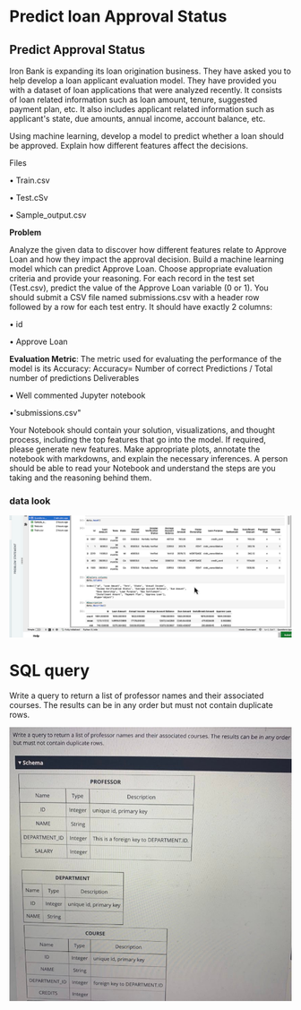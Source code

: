 # Predict loan Approval Status
## Predict Approval Status
Iron Bank is expanding its loan origination business. They have
asked you to help develop a loan applicant evaluation model.
They have provided you with a dataset of loan applications
that were analyzed recently. It consists of loan related
information such as loan amount, tenure, suggested payment
plan, etc. It also includes applicant related information such as
applicant's state, due amounts, annual income, account
balance, etc.

Using machine learning, develop a model to predict whether a
loan should be approved. Explain how different features affect
the decisions.

Files

• Train.csv

• Test.cSv

• Sample_output.csv





**Problem**

Analyze the given data to discover how different features
relate to Approve Loan and how they impact the approval
decision. Build a machine learning model which can predict
Approve Loan. Choose appropriate evaluation criteria and
provide your reasoning.
For each record in the test set (Test.csv), predict the value of
the Approve Loan variable (0 or 1). You should submit a CSV
file named submissions.csv with a header row followed by a
row for each test entry. It should have exactly 2 columns:

• id

• Approve Loan

**Evaluation Metric**:
The metric used for evaluating the performance of the model
is its Accuracy:
Accuracy= Number of correct Predictions / Total number of
predictions Deliverables

• Well commented Jupyter notebook

•'submissions.csv"

Your Notebook should contain your solution, visualizations,
and thought process, including the top features that go into
the model. If required, please generate new features. Make
appropriate plots, annotate the notebook with markdowns,
and explain the necessary inferences. A person should be able
to read your Notebook and understand the steps are you
taking and the reasoning behind them.


### data look
![img.png](images/loan_data.png)
# SQL query

Write a query to return a list of professor names and their associated courses. The results can be in any order
but must not contain duplicate rows.

![img.png](images/query_task_description_1.jpg)



